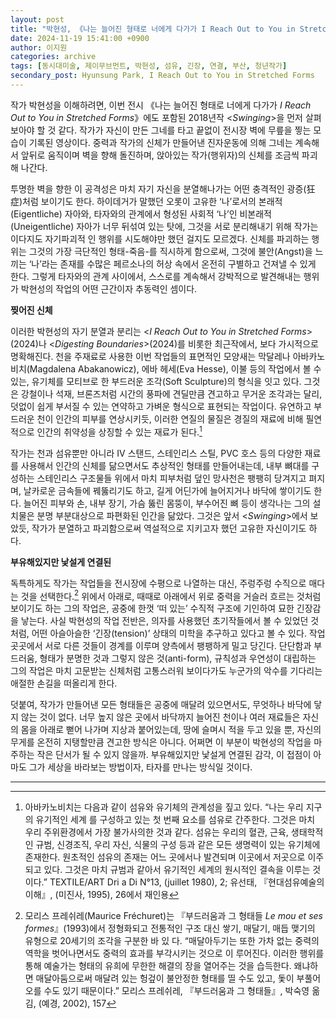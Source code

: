 ```yaml
---
layout: post
title: "박현성, 《나는 늘어진 형태로 너에게 다가가 I Reach Out to You in Stretched Forms》 — 전시 서문"
date: 2024-11-19 15:41:00 +0900
author: 이지원
categories: archive
tags: [동시대미술, 제이무브먼트, 박현성, 섬유, 긴장, 연결, 부산, 청년작가]
secondary_post: Hyunsung Park, I Reach Out to You in Stretched Forms
---
```



작가 박현성을 이해하려면, 이번 전시 《나는 늘어진 형태로 너에게 다가가 *I Reach Out to You in Stretched Forms*》에도 포함된 2018년작 <*Swinging*>을 먼저 살펴보아야 할 것 같다. 작가가 자신이 만든 그네를 타고 끝없이 전시장 벽에 무릎을 찧는 모습이 기록된 영상이다. 중력과 작가의 신체가 만들어낸 진자운동에 의해 그네는 계속해서 앞뒤로 움직이며 벽을 향해 돌진하며, 앉아있는 작가(행위자)의 신체를 조금씩 파괴해 나간다.

투명한 벽을 향한 이 공격성은 마치 자기 자신을 분열해나가는 어떤 충격적인 광증(狂症)처럼 보이기도 한다. 하이데거가 말했던 오롯이 고유한 ‘나’로서의 본래적(Eigentliche) 자아와, 타자와의 관계에서 형성된 사회적 ‘나’인 비본래적(Uneigentliche) 자아가 너무 뒤섞여 있는 탓에, 그것을 서로 분리해내기 위해 작가는 이다지도 자기파괴적 인 행위를 시도해야만 했던 걸지도 모르겠다. 신체를 파괴하는 행위는 그것의 가장 극단적인 형태-죽음-를 직시하게 함으로써, 그것에 불안(Angst)을 느끼는 ‘나’라는 존재를 수많은 페르소나의 허상 속에서 온전히 구별하고 건져낼 수 있게 한다. 그렇게 타자와의 관계 사이에서, 스스로를 계속해서 강박적으로 발견해내는 행위가 박현성의 작업의 어떤 근간이자 추동력인 셈이다.

  

**찢어진 신체**

이러한 박현성의 자기 분열과 분리는 <*I Reach Out to You in Stretched Forms*> (2024)나 <*Digesting Boundaries*>(2024)를 비롯한 최근작에서, 보다 가시적으로 명확해진다. 천을 주재료로 사용한 이번 작업들의 표면적인 모양새는 막달레나 아바카노비치(Magdalena Abakanowicz), 에바 헤세(Eva Hesse), 이불 등의 작업에서 볼 수 있는, 유기체를 모티브로 한 부드러운 조각(Soft Sculpture)의 형식을 잇고 있다. 그것은 강철이나 석재, 브론즈처럼 시간의 풍파에 견딜만큼 견고하고 무거운 조각과는 달리, 덧없이 쉽게 부서질 수 있는 연약하고 가벼운 형식으로 표현되는 작업이다. 유연하고 부드러운 천이 인간의 피부를 연상시키듯, 이러한 연질의 물질은 경질의 재료에 비해 필연적으로 인간의 취약성을 상징할 수 있는 재료가 된다.[^1]

작가는 천과 섬유뿐만 아니라 IV 스탠드, 스테인리스 스틸, PVC 호스 등의 다양한 재료를 사용해서 인간의 신체를 닮으면서도 추상적인 형태를 만들어내는데, 내부 뼈대를 구성하는 스테인리스 구조물들 위에서 마치 피부처럼 덮인 망사천은 팽팽히 당겨지고 펴지며, 날카로운 금속들에 꿰뚫리기도 하고, 길게 어딘가에 늘어지거나 바닥에 쌓이기도 한다. 늘어진 피부와 손, 내부 장기, 가슴 뚫린 몸뚱이, 부수어진 뼈 등이 생각나는 그의 설치물은 분명 부분대상으로 파편화된 인간을 닮았다. 그것은 앞서 <*Swinging*>에서 보았듯, 작가가 분열하고 파괴함으로써 역설적으로 지키고자 했던 고유한 자신이기도 하다.


**부유해있지만 낯설게 연결된**

독특하게도 작가는 작업들을 전시장에 수평으로 나열하는 대신, 주렁주렁 수직으로 매다는 것을 선택한다.[^2] 위에서 아래로, 때때로 아래에서 위로 중력을 거슬러 흐르는 것처럼 보이기도 하는 그의 작업은, 공중에 한껏 ‘떠 있는’ 수직적 구조에 기인하여 묘한 긴장감을 낳는다. 사실 박현성의 작업 전반은, 의자를 사용했던 초기작들에서 볼 수 있었던 것처럼, 어떤 아슬아슬한 ‘긴장(tension)’ 상태의 미학을 추구하고 있다고 볼 수 있다. 작업 곳곳에서 서로 다른 것들이 경계를 이루며 양측에서 팽팽하게 밀고 당긴다. 단단함과 부드러움, 형태가 분명한 것과 그렇지 않은 것(anti-form), 규칙성과 우연성이 대립하는 그의 작업은 마치 고문받는 신체처럼 고통스러워 보이다가도 누군가의 악수를 기다리는 애절한 손길을 떠올리게 한다.

덧붙여, 작가가 만들어낸 모든 형태들은 공중에 매달려 있으면서도, 무엇하나 바닥에 닿지 않는 것이 없다. 너무 높지 않은 곳에서 바닥까지 늘어진 천이나 여러 재료들은 자신의 몸을 아래로 뻗어 나가며 지상과 붙어있는데, 땅에 슬며시 적을 두고 있을 뿐, 자신의 무게를 온전히 지탱할만큼 견고한 방식은 아니다. 어쩌면 이 부분이 박현성의 작업을 마주하는 작은 단서가 될 수 있지 않을까. 부유해있지만 낯설게 연결된 감각, 이 접점이 아마도 그가 세상을 바라보는 방법이자, 타자를 만나는 방식일 것이다.


---


[^1]: 아바카노비치는 다음과 같이 섬유와 유기체의 관계성을 짚고 있다. “나는 우리 지구의 유기적인 세계 를 구성하고 있는 첫 번째 요소를 섬유로 간주한다. 그것은 마치 우리 주위환경에서 가장 불가사의한 것과 같다. 섬유는 우리의 혈관, 근육, 생태학적인 규범, 신경조직, 우리 자신, 식물의 구성 등과 같은 모든 생명력이 있는 유기체에 존재한다. 원초적인 섬유의 존재는 어느 곳에서나 발견되며 이곳에서 저곳으로 이주되고 있다. 그것은 마치 규범과 같아서 유기적인 세계의 원시적인 결속을 이루는 것이다.” TEXTILE/ART Dri a Di N°13, (juillet 1980), 2; 유선태, 『현대섬유예술의 이해』, (미진사, 1995), 26에서 재인용

[^2]: 모리스 프레쉬레(Maurice Fréchuret)는 『부드러움과 그 형태들 *Le mou et ses formes*』(1993)에서 정형화되고 전통적인 구조 대신 쌓기, 매달기, 매듭 맺기의 유형으로 20세기의 조각을 구분한 바 있 다. “매달아두기는 또한 가차 없는 중력의 역학을 벗어나면서도 중력의 효과를 부각시키는 것으로 이 루어진다. 이러한 행위를 통해 예술가는 형태의 유희에 무한한 해결의 장을 열어주는 것을 습득한다. 왜냐하면 매달아둠으로써 매달려 있는 헝겊이 불안정한 형태를 띨 수도 있고, 돛이 부풀어 오를 수도 있기 때문이다.” 모리스 프레쉬레, 『부드러움과 그 형태들』, 박숙영 옮김, (예경, 2002), 157
